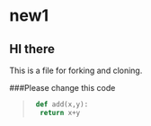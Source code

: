 # new1
## HI there
This is a file for forking and cloning.

###Please change this code
>```python
>  def add(x,y):
>   return x+y
>```
